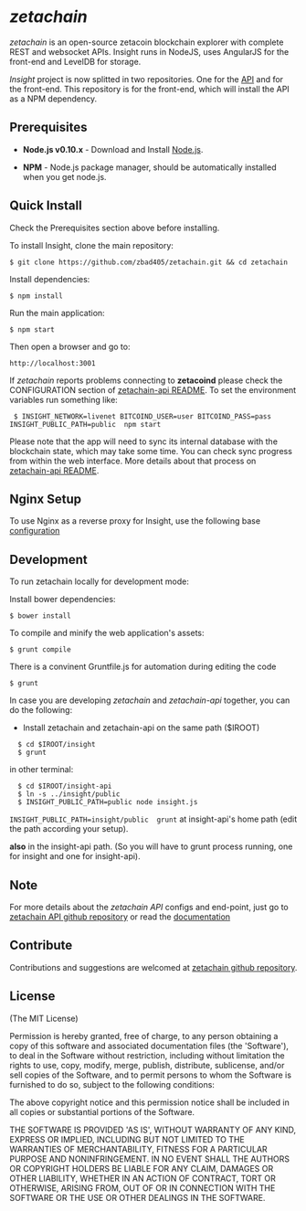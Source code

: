 # *zetachain*

*zetachain* is an open-source zetacoin blockchain explorer with complete REST
and websocket APIs. Insight runs in NodeJS, uses AngularJS for the
front-end and LevelDB for storage.


*Insight* project is now splitted in two repositories. One for the [API](https://github.com/zbad405/zetachain-api) and for the front-end. This repository is for the front-end, which will install the API as a NPM dependency.

## Prerequisites

* **Node.js v0.10.x** - Download and Install [Node.js](http://www.nodejs.org/download/).

* **NPM** - Node.js package manager, should be automatically installed when you get node.js.

## Quick Install
  Check the Prerequisites section above before installing.

  To install Insight, clone the main repository:

    $ git clone https://github.com/zbad405/zetachain.git && cd zetachain

  Install dependencies:

    $ npm install

  Run the main application:

    $ npm start

  Then open a browser and go to:

    http://localhost:3001

  If *zetachain* reports problems connecting to **zetacoind** please check the CONFIGURATION section of 
  [zetachain-api README](https://github.com/zbad405/zetachain-api/blob/master/README.md). To set the
  environment variables run something like:

     $ INSIGHT_NETWORK=livenet BITCOIND_USER=user BITCOIND_PASS=pass INSIGHT_PUBLIC_PATH=public  npm start


  Please note that the app will need to sync its internal database
  with the blockchain state, which may take some time. You can check
  sync progress from within the web interface. More details about that process
  on [zetachain-api README](https://github.com/zbad405/zetachain-api/blob/master/README.md).


## Nginx Setup

To use Nginx as a reverse proxy for Insight, use the following base [configuration](https://gist.github.com/matiu/bdd5e55ff0ad90b54261)


## Development

To run zetachain locally for development mode:

Install bower dependencies:

```$ bower install```

To compile and minify the web application's assets:

```$ grunt compile```

There is a convinent Gruntfile.js for automation during editing the code

```$ grunt```



In case you are developing *zetachain* and *zetachain-api* together, you can do the following:

* Install zetachain and zetachain-api on the same path ($IROOT)
```
  $ cd $IROOT/insight
  $ grunt
```
in other terminal:
```
  $ cd $IROOT/insight-api
  $ ln -s ../insight/public
  $ INSIGHT_PUBLIC_PATH=public node insight.js
```


```INSIGHT_PUBLIC_PATH=insight/public  grunt```
at insight-api's home path (edit the path according your setup).

**also** in the insight-api path. (So you will have to grunt process running, one for insight and one for insight-api).


## Note

For more details about the *zetachain API* configs and end-point, just go to [zetachain API github repository](https://github.com/zbad405/zetachain-api) or read the [documentation](https://github.com/zbad405/zetachain-api/blob/master/README.md)

## Contribute

Contributions and suggestions are welcomed at [zetachain github repository](https://github.com/zbad405/zetachain).


## License
(The MIT License)

Permission is hereby granted, free of charge, to any person obtaining
a copy of this software and associated documentation files (the
'Software'), to deal in the Software without restriction, including
without limitation the rights to use, copy, modify, merge, publish,
distribute, sublicense, and/or sell copies of the Software, and to
permit persons to whom the Software is furnished to do so, subject to
the following conditions:

The above copyright notice and this permission notice shall be
included in all copies or substantial portions of the Software.

THE SOFTWARE IS PROVIDED 'AS IS', WITHOUT WARRANTY OF ANY KIND,
EXPRESS OR IMPLIED, INCLUDING BUT NOT LIMITED TO THE WARRANTIES OF
MERCHANTABILITY, FITNESS FOR A PARTICULAR PURPOSE AND NONINFRINGEMENT.
IN NO EVENT SHALL THE AUTHORS OR COPYRIGHT HOLDERS BE LIABLE FOR ANY
CLAIM, DAMAGES OR OTHER LIABILITY, WHETHER IN AN ACTION OF CONTRACT,
TORT OR OTHERWISE, ARISING FROM, OUT OF OR IN CONNECTION WITH THE
SOFTWARE OR THE USE OR OTHER DEALINGS IN THE SOFTWARE.
